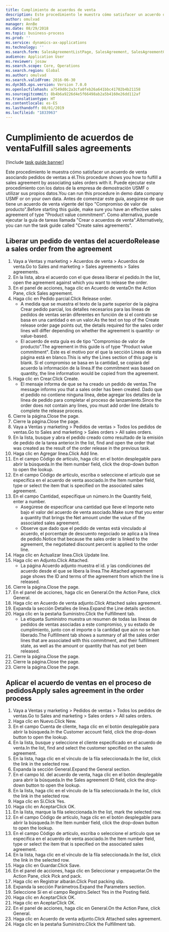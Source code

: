 ```yaml
---
title: Cumplimiento de acuerdos de venta
description: Este procedimiento le muestra cómo satisfacer un acuerdo de venta asociando pedidos de ventas a él.
author: omulvad
manager: AnnBe
ms.date: 08/29/2018
ms.topic: business-process
ms.prod: ''
ms.service: dynamics-ax-applications
ms.technology: ''
ms.search.form: SalesAgreementListPage, SalesAgreement, SalesAgreementGenerateReleaseOrder, SalesTableListPage, SalesTable, AgreementLine, SalesCreateOrder,  SalesEditLines
audience: Application User
ms.reviewer: josaw
ms.search.scope: Core, Operations
ms.search.region: Global
ms.author: omulvad
ms.search.validFrom: 2016-06-30
ms.dyn365.ops.version: Version 7.0.0
ms.openlocfilehash: a7549d0c2a3cfa0feb26a641bbc41702b4b21158
ms.sourcegitcommit: 8b4b6a9226d4e5f66498ab2a5b4160e26dd112af
ms.translationtype: HT
ms.contentlocale: es-ES
ms.lasthandoff: 08/01/2019
ms.locfileid: "1833963"
---
```

# <a name="fulfill-sales-agreements"></a><span data-ttu-id="328f8-103">Cumplimiento de acuerdos de venta</span><span class="sxs-lookup"><span data-stu-id="328f8-103">Fulfill sales agreements</span></span>

[!include [task guide banner](../../includes/task-guide-banner.md)]

<span data-ttu-id="328f8-104">Este procedimiento le muestra cómo satisfacer un acuerdo de venta asociando pedidos de ventas a él.</span><span class="sxs-lookup"><span data-stu-id="328f8-104">This procedure shows you how to fulfill a sales agreement by associating sales orders with it.</span></span> <span data-ttu-id="328f8-105">Puede ejecutar este procedimiento con los datos de la empresa de demostración USMF o utilizar sus propios datos.</span><span class="sxs-lookup"><span data-stu-id="328f8-105">You can run this procedure in demo data company USMF or on your own data.</span></span> <span data-ttu-id="328f8-106">Antes de comenzar este guía, asegúrese de que tiene un acuerdo de venta vigente del tipo "Compromiso de valor de producto".</span><span class="sxs-lookup"><span data-stu-id="328f8-106">Before starting this guide, make sure you have an effective sales agreement of type "Product value commitment".</span></span> <span data-ttu-id="328f8-107">Como alternativa, puede ejecutar la guía de tareas llamada "Crear o acuerdos de venta".</span><span class="sxs-lookup"><span data-stu-id="328f8-107">Alternatively, you can run the task guide called "Create sales agreements".</span></span>  




## <a name="release-a-sales-order-from-the-agreement"></a><span data-ttu-id="328f8-108">Liberar un pedido de ventas del acuerdo</span><span class="sxs-lookup"><span data-stu-id="328f8-108">Release a sales order from the agreement</span></span>
1. <span data-ttu-id="328f8-109">Vaya a Ventas y marketing > Acuerdos de venta > Acuerdos de venta.</span><span class="sxs-lookup"><span data-stu-id="328f8-109">Go to Sales and marketing > Sales agreements > Sales agreements.</span></span>
2. <span data-ttu-id="328f8-110">En la lista, abra el acuerdo con el que desea liberar el pedido.</span><span class="sxs-lookup"><span data-stu-id="328f8-110">In the list, open the agreement against which you want to release the order.</span></span>
3. <span data-ttu-id="328f8-111">En el panel de acciones, haga clic en Acuerdo de venta</span><span class="sxs-lookup"><span data-stu-id="328f8-111">On the Action Pane, click Sales agreement.</span></span>
4. <span data-ttu-id="328f8-112">Haga clic en Pedido parcial.</span><span class="sxs-lookup"><span data-stu-id="328f8-112">Click Release order.</span></span>
    * <span data-ttu-id="328f8-113">A medida que se muestra el texto de la parte superior de la página Crear pedido parcial, los detalles necesarios para las líneas de pedidos de ventas serán diferentes en función de si el contrato se basa en una cantidad o en un valor.</span><span class="sxs-lookup"><span data-stu-id="328f8-113">As the text on top of the  Create release order page points out, the details required for the sales order lines will differ depending on whether the agreement is quantity- or value-based.</span></span>  
    * <span data-ttu-id="328f8-114">El acuerdo de esta guía es de tipo “Compromiso de valor de producto”.</span><span class="sxs-lookup"><span data-stu-id="328f8-114">The agreement in this guide is of type "Product value commitment".</span></span> <span data-ttu-id="328f8-115">Este es el motivo por el que la sección Líneas de esta página está en blanco.</span><span class="sxs-lookup"><span data-stu-id="328f8-115">This is why the Lines section of this page is blank.</span></span> <span data-ttu-id="328f8-116">Si el compromiso se basa en la cantidad, se copiará del acuerdo la información de la línea.</span><span class="sxs-lookup"><span data-stu-id="328f8-116">If the commitment was based on quantity, the line information would be copied from the agreement.</span></span>  
5. <span data-ttu-id="328f8-117">Haga clic en Crear.</span><span class="sxs-lookup"><span data-stu-id="328f8-117">Click Create.</span></span>
    * <span data-ttu-id="328f8-118">El mensaje informa de que se ha creado un pedido de ventas.</span><span class="sxs-lookup"><span data-stu-id="328f8-118">The message informs you that a sales order has been created.</span></span> <span data-ttu-id="328f8-119">Dado que el pedido no contiene ninguna línea, debe agregar los detalles de la línea de pedido para completar el proceso de lanzamiento.</span><span class="sxs-lookup"><span data-stu-id="328f8-119">Since the order does not contain any lines, you must add order line details to complete the release process.</span></span>   
6. <span data-ttu-id="328f8-120">Cierre la página.</span><span class="sxs-lookup"><span data-stu-id="328f8-120">Close the page.</span></span>
7. <span data-ttu-id="328f8-121">Cierre la página.</span><span class="sxs-lookup"><span data-stu-id="328f8-121">Close the page.</span></span>
8. <span data-ttu-id="328f8-122">Vaya a Ventas y marketing > Pedidos de ventas > Todos los pedidos de ventas.</span><span class="sxs-lookup"><span data-stu-id="328f8-122">Go to Sales and marketing > Sales orders > All sales orders.</span></span>
9. <span data-ttu-id="328f8-123">En la lista, busque y abra el pedido creado como resultado de la emisión de pedido de la tarea anterior.</span><span class="sxs-lookup"><span data-stu-id="328f8-123">In the list, find and open the order that was created as the result of the order release in the previous task.</span></span>
10. <span data-ttu-id="328f8-124">Haga clic en Agregar línea.</span><span class="sxs-lookup"><span data-stu-id="328f8-124">Click Add line.</span></span>
11. <span data-ttu-id="328f8-125">En el campo Código de artículo, haga clic en el botón desplegable para abrir la búsqueda.</span><span class="sxs-lookup"><span data-stu-id="328f8-125">In the Item number field, click the drop-down button to open the lookup.</span></span>
12. <span data-ttu-id="328f8-126">En el campo Código de artículo, escriba o seleccione el artículo que se especifica en el acuerdo de venta asociado.</span><span class="sxs-lookup"><span data-stu-id="328f8-126">In the Item number field, type or select the item that is specified on the associated sales agreement.</span></span>
13. <span data-ttu-id="328f8-127">En el campo Cantidad, especifique un número.</span><span class="sxs-lookup"><span data-stu-id="328f8-127">In the Quantity field, enter a number.</span></span>
    * <span data-ttu-id="328f8-128">Asegúrese de especificar una cantidad que lleve el Importe neto bajo el valor del acuerdo de venta asociado.</span><span class="sxs-lookup"><span data-stu-id="328f8-128">Make sure that you enter a quantity that brings the Net amount under the value of the associated sales agreement.</span></span>  
    * <span data-ttu-id="328f8-129">Observe que dado que el pedido de ventas está vinculado al acuerdo, el porcentaje de descuento negociado se aplica a la línea de pedido.</span><span class="sxs-lookup"><span data-stu-id="328f8-129">Notice that because the sales order is linked to the agreement, the negotiated discount percent is applied to the order line.</span></span>  
14. <span data-ttu-id="328f8-130">Haga clic en Actualizar línea.</span><span class="sxs-lookup"><span data-stu-id="328f8-130">Click Update line.</span></span>
15. <span data-ttu-id="328f8-131">Haga clic en Adjunto.</span><span class="sxs-lookup"><span data-stu-id="328f8-131">Click Attached.</span></span>
    * <span data-ttu-id="328f8-132">La página Acuerdo adjunto muestra el id. y las condiciones del acuerdo desde el que se libera la línea.</span><span class="sxs-lookup"><span data-stu-id="328f8-132">The Attached agreement page shows the ID and terms of the agreement from which the line is released.</span></span>  
16. <span data-ttu-id="328f8-133">Cierre la página.</span><span class="sxs-lookup"><span data-stu-id="328f8-133">Close the page.</span></span>
17. <span data-ttu-id="328f8-134">En el panel de acciones, haga clic en General.</span><span class="sxs-lookup"><span data-stu-id="328f8-134">On the Action Pane, click General.</span></span>
18. <span data-ttu-id="328f8-135">Haga clic en Acuerdo de venta adjunto.</span><span class="sxs-lookup"><span data-stu-id="328f8-135">Click Attached sales agreement.</span></span>
19. <span data-ttu-id="328f8-136">Expanda la sección Detalles de línea.</span><span class="sxs-lookup"><span data-stu-id="328f8-136">Expand the Line details section.</span></span>
20. <span data-ttu-id="328f8-137">Haga clic en la pestaña Suministro.</span><span class="sxs-lookup"><span data-stu-id="328f8-137">Click the Fulfillment tab.</span></span>
    * <span data-ttu-id="328f8-138">La etiqueta Suministro muestra un resumen de todas las líneas de pedidos de ventas asociadas a este compromiso, y su estado de cumplimiento, junto con el importe o la cantidad que aún no se han liberado.</span><span class="sxs-lookup"><span data-stu-id="328f8-138">The Fulfillment tab shows a summary of all the sales order lines that are associated with this commitment, and their fulfillment state, as well as the amount or quantity that has not yet been released.</span></span>   
21. <span data-ttu-id="328f8-139">Cierre la página.</span><span class="sxs-lookup"><span data-stu-id="328f8-139">Close the page.</span></span>
22. <span data-ttu-id="328f8-140">Cierre la página.</span><span class="sxs-lookup"><span data-stu-id="328f8-140">Close the page.</span></span>
23. <span data-ttu-id="328f8-141">Cierre la página.</span><span class="sxs-lookup"><span data-stu-id="328f8-141">Close the page.</span></span>

## <a name="apply-sales-agreement-in-the-order-process"></a><span data-ttu-id="328f8-142">Aplicar el acuerdo de ventas en el proceso de pedidos</span><span class="sxs-lookup"><span data-stu-id="328f8-142">Apply sales agreement in the order process</span></span>
1. <span data-ttu-id="328f8-143">Vaya a Ventas y marketing > Pedidos de ventas > Todos los pedidos de ventas.</span><span class="sxs-lookup"><span data-stu-id="328f8-143">Go to Sales and marketing > Sales orders > All sales orders.</span></span>
2. <span data-ttu-id="328f8-144">Haga clic en Nuevo.</span><span class="sxs-lookup"><span data-stu-id="328f8-144">Click New.</span></span>
3. <span data-ttu-id="328f8-145">En el campo Cuenta de cliente, haga clic en el botón desplegable para abrir la búsqueda.</span><span class="sxs-lookup"><span data-stu-id="328f8-145">In the Customer account field, click the drop-down button to open the lookup.</span></span>
4. <span data-ttu-id="328f8-146">En la lista, busque y seleccione el cliente especificado en el acuerdo de venta.</span><span class="sxs-lookup"><span data-stu-id="328f8-146">In the list, find and select the customer specified on the sales agreement.</span></span>
5. <span data-ttu-id="328f8-147">En la lista, haga clic en el vínculo de la fila seleccionada.</span><span class="sxs-lookup"><span data-stu-id="328f8-147">In the list, click the link in the selected row.</span></span>
6. <span data-ttu-id="328f8-148">Expanda la sección General.</span><span class="sxs-lookup"><span data-stu-id="328f8-148">Expand the General section.</span></span>
7. <span data-ttu-id="328f8-149">En el campo Id. del acuerdo de venta, haga clic en el botón desplegable para abrir la búsqueda.</span><span class="sxs-lookup"><span data-stu-id="328f8-149">In the Sales agreement ID field, click the drop-down button to open the lookup.</span></span>
8. <span data-ttu-id="328f8-150">En la lista, haga clic en el vínculo de la fila seleccionada.</span><span class="sxs-lookup"><span data-stu-id="328f8-150">In the list, click the link in the selected row.</span></span>
9. <span data-ttu-id="328f8-151">Haga clic en Sí.</span><span class="sxs-lookup"><span data-stu-id="328f8-151">Click Yes.</span></span>
10. <span data-ttu-id="328f8-152">Haga clic en Aceptar</span><span class="sxs-lookup"><span data-stu-id="328f8-152">Click OK.</span></span>
11. <span data-ttu-id="328f8-153">En la lista, marque la fila seleccionada.</span><span class="sxs-lookup"><span data-stu-id="328f8-153">In the list, mark the selected row.</span></span>
12. <span data-ttu-id="328f8-154">En el campo Código de artículo, haga clic en el botón desplegable para abrir la búsqueda.</span><span class="sxs-lookup"><span data-stu-id="328f8-154">In the Item number field, click the drop-down button to open the lookup.</span></span>
13. <span data-ttu-id="328f8-155">En el campo Código de artículo, escriba o seleccione el artículo que se especifica en el acuerdo de venta asociado.</span><span class="sxs-lookup"><span data-stu-id="328f8-155">In the Item number field, type or select the item that is specified on the associated sales agreement.</span></span>
14. <span data-ttu-id="328f8-156">En la lista, haga clic en el vínculo de la fila seleccionada.</span><span class="sxs-lookup"><span data-stu-id="328f8-156">In the list, click the link in the selected row.</span></span>
15. <span data-ttu-id="328f8-157">Haga clic en Guardar.</span><span class="sxs-lookup"><span data-stu-id="328f8-157">Click Save.</span></span>
16. <span data-ttu-id="328f8-158">En el panel de acciones, haga clic en Seleccionar y empaquetar.</span><span class="sxs-lookup"><span data-stu-id="328f8-158">On the Action Pane, click Pick and pack.</span></span>
17. <span data-ttu-id="328f8-159">Haga clic en Registrar albarán.</span><span class="sxs-lookup"><span data-stu-id="328f8-159">Click Post packing slip.</span></span>
18. <span data-ttu-id="328f8-160">Expanda la sección Parámetros.</span><span class="sxs-lookup"><span data-stu-id="328f8-160">Expand the Parameters section.</span></span>
19. <span data-ttu-id="328f8-161">Seleccione Sí en el campo Registro.</span><span class="sxs-lookup"><span data-stu-id="328f8-161">Select Yes in the Posting field.</span></span>
20. <span data-ttu-id="328f8-162">Haga clic en Aceptar</span><span class="sxs-lookup"><span data-stu-id="328f8-162">Click OK.</span></span>
21. <span data-ttu-id="328f8-163">Haga clic en Aceptar</span><span class="sxs-lookup"><span data-stu-id="328f8-163">Click OK.</span></span>
22. <span data-ttu-id="328f8-164">En el panel de acciones, haga clic en General.</span><span class="sxs-lookup"><span data-stu-id="328f8-164">On the Action Pane, click General.</span></span>
23. <span data-ttu-id="328f8-165">Haga clic en Acuerdo de venta adjunto.</span><span class="sxs-lookup"><span data-stu-id="328f8-165">Click Attached sales agreement.</span></span>
24. <span data-ttu-id="328f8-166">Haga clic en la pestaña Suministro.</span><span class="sxs-lookup"><span data-stu-id="328f8-166">Click the Fulfillment tab.</span></span>

